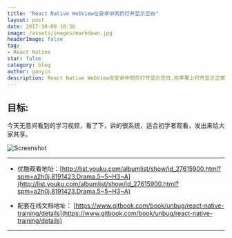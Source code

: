 ```yaml
---
title: "React Native WebView在安卓中网页打开显示空白"
layout: post
date: 2017-10-09 10:36
image: /assets/images/markdown.jpg
headerImage: false
tag:
- React Native
star: false
category: blog
author: ganyin
description: React Native WebView在安卓中网页打开显示空白,在苹果上打开显示正常
---
```


## 目标:

今天无意间看到的学习视频，看了下，讲的很系统，适合初学者观看，发出来给大家共享。

![Screenshot](https://pic.yupoo.com/3rbang/0324df5b/big.png)

---

- 优酷观看地址：[http://list.youku.com/albumlist/show/id_27615900.html?spm=a2h0j.8191423.Drama.5~5~H3~A](http://list.youku.com/albumlist/show/id_27615900.html?spm=a2h0j.8191423.Drama.5~5~H3~A)

- 配套在线文档地址： [https://www.gitbook.com/book/unbug/react-native-training/details](https://www.gitbook.com/book/unbug/react-native-training/details)

---